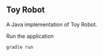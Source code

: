 Toy Robot
--------------

A Java implementation of Toy Robot. 

Run the application

```
gradle run
```

